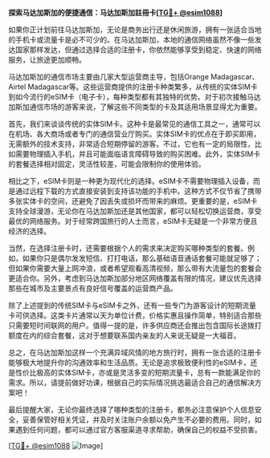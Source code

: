 **探索马达加斯加的便捷通信：马达加斯加註冊卡[[TG💪+ @esim1088](https://t.me/s/esim1088)]**

如果你正计划前往马达加斯加，无论是商务出行还是休闲旅游，拥有一张适合当地的手机卡或流量卡是必不可少的。在马达加斯加，本地的通信网络虽然不像一些发达国家那样发达，但通过选择合适的注册卡，你依然能够享受到稳定、快速的网络服务，让旅途更加顺畅。

马达加斯加的通信市场主要由几家大型运营商主导，包括Orange Madagascar、Airtel Madagascar等。这些运营商提供的注册卡种类繁多，从传统的实体SIM卡到如今流行的eSIM卡（电子卡），每种类型都有其独特的优势。对于初次接触马达加斯加通信市场的游客来说，了解这些不同类型的卡及其适用场景显得尤为重要。

首先，我们来谈谈传统的实体SIM卡。这种卡是最常见的通信工具之一，通常可以在机场、各大商场或者专门的通信营业厅购买。实体SIM卡的优点在于即买即用，无需额外的技术支持，非常适合短期停留的游客。不过，它也有一定的局限性，比如需要物理插入手机，并且可能面临语言障碍导致的购买困难。此外，实体SIM卡的套餐选择相对固定，灵活性较差，可能会限制你的使用体验。

相比之下，eSIM卡则是一种更为现代化的选择。eSIM卡不需要物理插入设备，而是通过远程下载的方式直接安装到支持该功能的手机中。这种方式不仅节省了携带多张实体卡的空间，还避免了因丢失或损坏而带来的麻烦。更重要的是，eSIM卡支持全球漫游，无论你在马达加斯加还是其他国家，都可以轻松切换运营商，享受最优的网络服务。对于经常跨国旅行的人士而言，eSIM卡无疑是一个非常方便且经济的选择。

当然，在选择注册卡时，还需要根据个人的需求来决定购买哪种类型的套餐。例如，如果你只是偶尔发发短信、打打电话，那么基础语音通话套餐可能就足够了；但如果你需要大量上网冲浪，或者希望观看高清视频，那么带有大流量包的套餐会更适合你。另外，考虑到马达加斯加部分地区网络覆盖有限的情况，建议优先选择那些在城市及主要景点有良好信号覆盖的运营商产品。

除了上述提到的传统SIM卡与eSIM卡之外，还有一些专门为游客设计的短期流量卡可供选择。这类卡片通常以天为单位计费，价格实惠且操作简单，特别适合那些只需要短时间联网的用户。值得一提的是，许多供应商还会推出包含国际长途拨打额度在内的综合套餐，这对于想要联系国内亲友的人来说无疑是一大福音。

总之，在马达加斯加这样一个充满异域风情的地方旅行时，拥有一张合适的注册卡能够极大地提升你的沟通效率和生活品质。无论是追求极致便利性的eSIM卡，还是性价比极高的实体SIM卡，亦或是灵活多变的短期流量卡，总有一款能满足你的需求。所以，请提前做好功课，根据自己的实际情况挑选最适合自己的通信解决方案吧！

最后提醒大家，无论你最终选择了哪种类型的注册卡，都务必注意保护个人信息安全，妥善保管好相关凭证，并及时关注账户余额以免产生不必要的费用。同时，如果遇到任何问题，都可以通过官方客服渠道寻求帮助，确保自己的权益不受损害。

[[TG💪+ @esim1088](https://t.me/s/esim1088) ![Image](https://i.postimg.cc/4NQfJmqS/Snipaste-2025-05-13-00-14-12.png)]